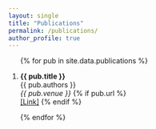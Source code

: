 ```yaml
---
layout: single
title: "Publications"
permalink: /publications/
author_profile: true
---
```


<ol>
{% for pub in site.data.publications %}
  <li>
    <p><strong>{{ pub.title }}</strong><br>
    {{ pub.authors }}<br>
    <em>{{ pub.venue }}</em>
    {% if pub.url %}
      <br><a href="{{ pub.url }}" target="_blank" rel="noopener noreferrer">[Link]</a>
    {% endif %}
    </p>
  </li>
{% endfor %}
</ol>
